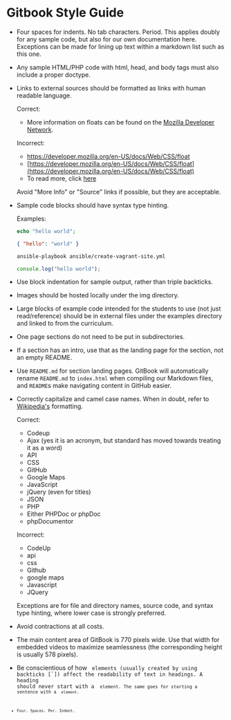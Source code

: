 # Gitbook Style Guide

- Four spaces for indents. No tab characters. Period. This applies doubly for any sample code, but also for our own documentation here. Exceptions can be made for lining up text within a markdown list such as this one.

- Any sample HTML/PHP code with html, head, and body tags must also include a proper doctype.

- Links to external sources should be formatted as links with human readable language.

    Correct:

    - More information on floats can be found on the [Mozilla Developer Network](https://developer.mozilla.org/en-US/docs/Web/CSS/float).

    Incorrect:

    - https://developer.mozilla.org/en-US/docs/Web/CSS/float
    - [https://developer.mozilla.org/en-US/docs/Web/CSS/float](https://developer.mozilla.org/en-US/docs/Web/CSS/float)
    - To read more, click [here](https://developer.mozilla.org/en-US/docs/Web/CSS/float)

    Avoid "More Info" or "Source" links if possible, but they are acceptable.

- Sample code blocks should have syntax type hinting.

    Examples:

    ```php
    echo "hello world";
    ```

    ```json
    { "hello": "world" }
    ```

    ```bash
    ansible-playbook ansible/create-vagrant-site.yml
    ```

    ```js
    console.log("hello world");
    ```

- Use block indentation for sample output, rather than triple backticks.

- Images should be hosted locally under the img directory.

- Large blocks of example code intended for the students to use (not just read/reference) should be in external files under the examples directory and linked to from the curriculum.

- One page sections do not need to be put in subdirectories.

- If a section has an intro, use that as the landing page for the section, not an empty README.

- Use `README.md` for section landing pages. GitBook will automatically rename `README.md` to `index.html` when compiling our Markdown files, and `README`s make navigating content in GitHub easier.

- Correctly capitalize and camel case names. When in doubt, refer to [Wikipedia's](http://en.wikipedia.org/wiki/Main_Page) formatting.

    Correct:

    - Codeup
    - Ajax (yes it is an acronym, but standard has moved towards treating it as a word)
    - API
    - CSS
    - GitHub
    - Google Maps
    - JavaScript
    - jQuery (even for titles)
    - JSON
    - PHP
    - Either PHPDoc or phpDoc
    - phpDocumentor

    Incorrect:

    - CodeUp
    - api
    - css
    - Github
    - google maps
    - Javascript
    - JQuery

    Exceptions are for file and directory names, source code, and syntax type hinting, where lower case is strongly preferred.

- Avoid contractions at all costs.

- The main content area of GitBook is 770 pixels wide. Use that width for embedded videos to maximize seamlessness (the corresponding height is usually 578 pixels).

- Be conscientious of how <code> elements (usually created by using backticks [`]) affect the readability of text in headings. A heading should never start with a <code> element. The same goes for starting a sentence with a <code> element.

- Four. Spaces. Per. Indent.
